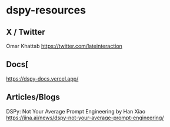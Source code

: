 # dspy-resources

## X / Twitter
Omar Khattab https://twitter.com/lateinteraction

## Docs[
[https://dspy-docs.vercel.app/
](https://dspy-docs.vercel.app/)

## Articles/Blogs

 DSPy: Not Your Average Prompt Engineering by Han Xiao https://jina.ai/news/dspy-not-your-average-prompt-engineering/
